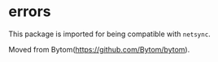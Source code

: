 # errors

This package is imported for being compatible with `netsync`.

Moved from Bytom(https://github.com/Bytom/bytom).